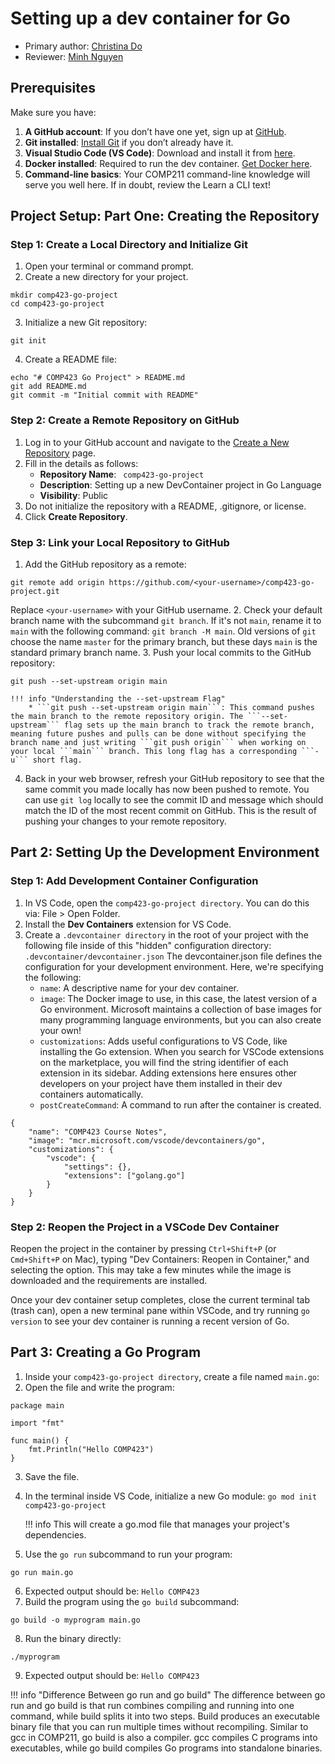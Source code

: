 # Setting up a dev container for Go
* Primary author: [Christina Do](https://github.com/chrxstyxdo)
* Reviewer: [Minh Nguyen](https://github.com/mp-nguyen26)

## Prerequisites
Make sure you have:  
1. **A GitHub account**: If you don’t have one yet, sign up at [GitHub](https://github.com).  
2. **Git installed**: [Install Git](https://git-scm.com/book/en/v2/Getting-Started-Installing-Git) if you don’t already have it.  
3. **Visual Studio Code (VS Code)**: Download and install it from [here](https://code.visualstudio.com/).  
4. **Docker installed**: Required to run the dev container. [Get Docker here](https://www.docker.com/products/docker-desktop/).  
5. **Command-line basics**: Your COMP211 command-line knowledge will serve you well here. If in doubt, review the Learn a CLI text!  

## Project Setup: Part One: Creating the Repository

### Step 1: Create a Local Directory and Initialize Git

1. Open your terminal or command prompt.
2. Create a new directory for your project. 
```
mkdir comp423-go-project
cd comp423-go-project
```
3. Initialize a new Git repository:
```
git init
```
4. Create a README file:
```
echo "# COMP423 Go Project" > README.md
git add README.md
git commit -m "Initial commit with README"
```

### Step 2: Create a Remote Repository on GitHub

1. Log in to your GitHub account and navigate to the [Create a New Repository](https://github.com/new) page.
2. Fill in the details as follows:
    *  **Repository Name**: ``` comp423-go-project```
    *  **Description**: Setting up a new DevContainer project in Go Language
    *  **Visibility**: Public
3. Do not initialize the repository with a README, .gitignore, or license.
4. Click **Create Repository**.

### Step 3: Link your Local Repository to GitHub

1.  Add the GitHub repository as a remote:
```
git remote add origin https://github.com/<your-username>/comp423-go-project.git
```
Replace ```<your-username>``` with your GitHub username.
2. Check your default branch name with the subcommand ```git branch```. If it's not ```main```, rename it to ```main``` with the following command: ```git branch -M main```. Old versions of ```git``` choose the name ```master``` for the primary branch, but these days ```main``` is the standard primary branch name.
3. Push your local commits to the GitHub repository:
```
git push --set-upstream origin main
```

    !!! info "Understanding the --set-upstream Flag"
        * ```git push --set-upstream origin main```: This command pushes the main branch to the remote repository origin. The ```--set-upstream``` flag sets up the main branch to track the remote branch, meaning future pushes and pulls can be done without specifying the branch name and just writing ```git push origin``` when working on your local ```main``` branch. This long flag has a corresponding ```-u``` short flag.

4. Back in your web browser, refresh your GitHub repository to see that the same commit you made locally has now been pushed to remote. You can use ```git log``` locally to see the commit ID and message which should match the ID of the most recent commit on GitHub. This is the result of pushing your changes to your remote repository.

## Part 2: Setting Up the Development Environment

### Step 1: Add Development Container Configuration

1. In VS Code, open the ```comp423-go-project directory```. You can do this via: File > Open Folder.
2. Install the **Dev Containers** extension for VS Code.
3. Create a ```.devcontainer directory``` in the root of your project with the following file inside of this "hidden" configuration directory:  
```.devcontainer/devcontainer.json```
The devcontainer.json file defines the configuration for your development environment. Here, we're specifying the following:  
    * ```name```: A descriptive name for your dev container.
    * ```image```: The Docker image to use, in this case, the latest version of a Go environment. Microsoft maintains a collection of base images for many programming language environments, but you can also create your own!
    * ```customizations```: Adds useful configurations to VS Code, like installing the Go extension. When you search for VSCode extensions on the marketplace, you will find the string identifier of each extension in its sidebar. Adding extensions here ensures other developers on your project have them installed in their dev containers automatically.
    * ```postCreateCommand```: A command to run after the container is created.

```
{
    "name": "COMP423 Course Notes",
    "image": "mcr.microsoft.com/vscode/devcontainers/go",
    "customizations": {
        "vscode": {
            "settings": {},
            "extensions": ["golang.go"]
        }
    }
}
```

### Step 2: Reopen the Project in a VSCode Dev Container
Reopen the project in the container by pressing ```Ctrl+Shift+P``` (or ```Cmd+Shift+P``` on Mac), typing "Dev Containers: Reopen in Container," and selecting the option. This may take a few minutes while the image is downloaded and the requirements are installed.

Once your dev container setup completes, close the current terminal tab (trash can), open a new terminal pane within VSCode, and try running ```go version``` to see your dev container is running a recent version of Go.

## Part 3: Creating a Go Program
1. Inside your ```comp423-go-project directory```, create a file named ```main.go```:
2. Open the file and write the program:
```
package main

import "fmt"

func main() {
    fmt.Println("Hello COMP423")
}
```
3. Save the file.
4. In the terminal inside VS Code, initialize a new Go module:
```go mod init comp423-go-project```

    !!! info
        This will create a go.mod file that manages your project's dependencies.

5. Use the ```go run``` subcommand to run your program:
```
go run main.go
```
6. Expected output should be:
```Hello COMP423```
7. Build the program using the ```go build``` subcommand:
```
go build -o myprogram main.go
```
8. Run the binary directly:
```
./myprogram
```
9.  Expected output should be:
```Hello COMP423```

!!! info "Difference Between go run and go build"
    The difference between go run and go build is that run combines compiling and running into one command, while build splits it into two steps. 
    Build produces an executable binary file that you can run multiple times without recompiling. Similar to gcc in COMP211, go build is also a compiler.
    gcc compiles C programs into executables, while go build compiles Go programs into standalone binaries.


